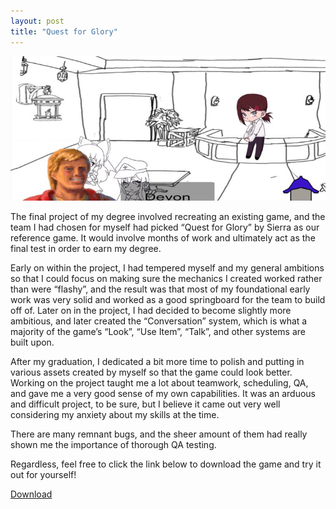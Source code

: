 ```yaml
---
layout: post
title: "Quest for Glory"
---
```


![QfG Header](/assets/img/posts/post-6/post-header.jpg)

The final project of my degree involved recreating an existing game, and the team I had chosen for myself had picked “Quest for Glory” by Sierra as our reference game. It would involve months of work and ultimately act as the final test in order to earn my degree.

Early on within the project, I had tempered myself and my general ambitions so that I could focus on making sure the mechanics I created worked rather than were “flashy”, and the result was that most of my foundational early work was very solid and worked as a good springboard for the team to build off of. Later on in the project, I had decided to become slightly more ambitious, and later created the “Conversation” system, which is what a majority of the game’s “Look”, “Use Item”, “Talk”, and other systems are built upon.

After my graduation, I dedicated a bit more time to polish and putting in various assets created by myself so that the game could look better. Working on the project taught me a lot about teamwork, scheduling, QA, and gave me a very good sense of my own capabilities. It was an arduous and difficult project, to be sure, but I believe it came out very well considering my anxiety about my skills at the time.

There are many remnant bugs, and the sheer amount of them had really shown me the importance of thorough QA testing.

Regardless, feel free to click the link below to download the game and try it out for yourself!

[Download](https://drive.google.com/file/d/1EYxtllQivOkTdwNz5yJEpeGM9Nt2SXC9/view)